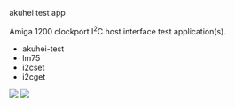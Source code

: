 akuhei test app

Amiga 1200 clockport I<sup>2</sup>C host interface test application(s).

- akuhei-test
- lm75
- i2cset
- i2cget

![](https://github.com/sq7bti/akuhei-test/raw/master/i2cdetect.jpg|width=250)
![](https://github.com/sq7bti/akuhei-test/raw/master/lm75th.jpg|width=320)
